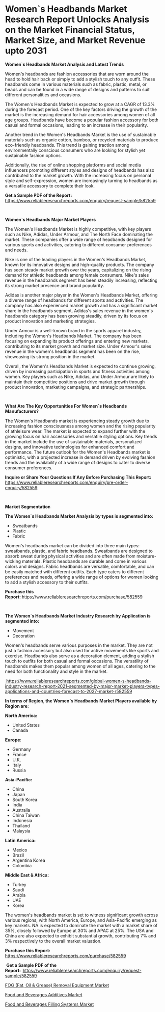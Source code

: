 <p><h1>Women`s Headbands Market Research Report Unlocks Analysis on the Market Financial Status, Market Size, and Market Revenue upto 2031</h1></p><p><strong>Women`s Headbands Market Analysis and Latest Trends</strong></p>
<p><p>Women's headbands are fashion accessories that are worn around the head to hold hair back or simply to add a stylish touch to any outfit. These headbands come in various materials such as fabric, plastic, metal, or beads and can be found in a wide range of designs and patterns to suit different personalities and occasions.</p><p>The Women's Headbands Market is expected to grow at a CAGR of 13.3% during the forecast period. One of the key factors driving the growth of the market is the increasing demand for hair accessories among women of all age groups. Headbands have become a popular fashion accessory for both casual and formal occasions, leading to an increase in their popularity.</p><p>Another trend in the Women's Headbands Market is the use of sustainable materials such as organic cotton, bamboo, or recycled materials to produce eco-friendly headbands. This trend is gaining traction among environmentally conscious consumers who are looking for stylish yet sustainable fashion options.</p><p>Additionally, the rise of online shopping platforms and social media influencers promoting different styles and designs of headbands has also contributed to the market growth. With the increasing focus on personal style and self-expression, women are increasingly turning to headbands as a versatile accessory to complete their look.</p></p>
<p><strong>Get a Sample PDF of the Report:&nbsp;</strong> <a href="https://www.reliableresearchreports.com/enquiry/request-sample/582559">https://www.reliableresearchreports.com/enquiry/request-sample/582559</a></p>
<p>&nbsp;</p>
<p><strong>Women`s Headbands Major Market Players</strong></p>
<p><p>The Women's Headbands Market is highly competitive, with key players such as Nike, Adidas, Under Armour, and The North Face dominating the market. These companies offer a wide range of headbands designed for various sports and activities, catering to different consumer preferences and needs.</p><p>Nike is one of the leading players in the Women's Headbands Market, known for its innovative designs and high-quality products. The company has seen steady market growth over the years, capitalizing on the rising demand for athletic headbands among female consumers. Nike's sales revenue in the headbands segment has been steadily increasing, reflecting its strong market presence and brand popularity.</p><p>Adidas is another major player in the Women's Headbands Market, offering a diverse range of headbands for different sports and activities. The company has also experienced market growth and has a significant market share in the headbands segment. Adidas's sales revenue in the women's headbands category has been growing steadily, driven by its focus on product innovation and marketing strategies.</p><p>Under Armour is a well-known brand in the sports apparel industry, including the Women's Headbands Market. The company has been focusing on expanding its product offerings and entering new markets, contributing to its market growth and market size. Under Armour's sales revenue in the women's headbands segment has been on the rise, showcasing its strong position in the market.</p><p>Overall, the Women's Headbands Market is expected to continue growing, driven by increasing participation in sports and fitness activities among women. Key players such as Nike, Adidas, and Under Armour are likely to maintain their competitive positions and drive market growth through product innovation, marketing campaigns, and strategic partnerships.</p></p>
<p>&nbsp;</p>
<p><strong>What Are The Key Opportunities For Women`s Headbands Manufacturers?</strong></p>
<p><p>The Women's Headbands market is experiencing steady growth due to increasing fashion consciousness among women and the rising popularity of athleisure wear. The market is expected to expand further with the growing focus on hair accessories and versatile styling options. Key trends in the market include the use of sustainable materials, personalized designs, and innovative technologies for enhanced comfort and performance. The future outlook for the Women's Headbands market is optimistic, with a projected increase in demand driven by evolving fashion trends and the availability of a wide range of designs to cater to diverse consumer preferences.</p></p>
<p><strong>Inquire or Share Your Questions If Any Before Purchasing This Report:</strong> <a href="https://www.reliableresearchreports.com/enquiry/pre-order-enquiry/582559">https://www.reliableresearchreports.com/enquiry/pre-order-enquiry/582559</a></p>
<p>&nbsp;</p>
<p><strong>Market Segmentation</strong></p>
<p><strong>The Women`s Headbands Market Analysis by types is segmented into:</strong></p>
<p><ul><li>Sweatbands</li><li>Plastic</li><li>Fabric</li></ul></p>
<p><p>Women's headbands market can be divided into three main types: sweatbands, plastic, and fabric headbands. Sweatbands are designed to absorb sweat during physical activities and are often made from moisture-wicking materials. Plastic headbands are durable and come in various colors and designs. Fabric headbands are versatile, comfortable, and can be easily matched with different outfits. Each type caters to different preferences and needs, offering a wide range of options for women looking to add a stylish accessory to their outfits.</p></p>
<p><strong>Purchase this Report:&nbsp;</strong><a href="https://www.reliableresearchreports.com/purchase/582559">https://www.reliableresearchreports.com/purchase/582559</a></p>
<p>&nbsp;</p>
<p><strong>The Women`s Headbands Market Industry Research by Application is segmented into:</strong></p>
<p><ul><li>Movement</li><li>Decoration</li></ul></p>
<p><p>Women's headbands serve various purposes in the market. They are not just a fashion accessory but also used for active movements like sports and exercise. Headbands also serve as a decoration element, adding a stylish touch to outfits for both casual and formal occasions. The versatility of headbands makes them popular among women of all ages, catering to the need for both functionality and style in the market.</p></p>
<p><a href="https://www.reliableresearchreports.com/global-women-s-headbands-industry-research-report-2021-segmented-by-major-market-players-types-applications-and-countries-forecast-to-2027-market-r582559">&nbsp;https://www.reliableresearchreports.com/global-women-s-headbands-industry-research-report-2021-segmented-by-major-market-players-types-applications-and-countries-forecast-to-2027-market-r582559</a></p>
<p><strong>In terms of Region, the Women`s Headbands Market Players available by Region are:</strong></p>
<p>
    <p> <strong> North America: </strong>
        <ul>
            <li>United States</li>
            <li>Canada</li>
        </ul>
        </p> 
    <p> <strong> Europe: </strong>
        <ul>
            <li>Germany</li>
            <li>France</li>
            <li>U.K.</li>
            <li>Italy</li>
            <li>Russia</li>
        </ul>
        </p> 
    <p> <strong> Asia-Pacific: </strong>
        <ul>
            <li>China</li>
            <li>Japan</li>
            <li>South Korea</li>
            <li>India</li>
            <li>Australia</li>
            <li>China Taiwan</li>
            <li>Indonesia</li>
            <li>Thailand</li>
            <li>Malaysia</li>
        </ul>
        </p> 
    <p> <strong> Latin America: </strong>
        <ul>
            <li>Mexico</li>
            <li>Brazil</li>
            <li>Argentina Korea</li>
            <li>Colombia</li>
        </ul>
        </p> 
    <p> <strong> Middle East & Africa: </strong>
        <ul>
            <li>Turkey</li>
            <li>Saudi</li>
            <li>Arabia</li>
            <li>UAE</li>
            <li>Korea</li>
        </ul>
    </p>
    </p>
<p><p>The women's headbands market is set to witness significant growth across various regions, with North America, Europe, and Asia-Pacific emerging as key markets. NA is expected to dominate the market with a market share of 35%, closely followed by Europe at 30% and APAC at 25%. The USA and China are also expected to exhibit substantial growth, contributing 7% and 3% respectively to the overall market valuation.</p></p>
<p><strong>Purchase this Report: </strong><a href="https://www.reliableresearchreports.com/purchase/582559">https://www.reliableresearchreports.com/purchase/582559</a></p>
<p>&nbsp;<strong>Get a Sample PDF of the Report:&nbsp;&nbsp;</strong><a href="https://www.reliableresearchreports.com/enquiry/request-sample/582559">https://www.reliableresearchreports.com/enquiry/request-sample/582559</a></p>
<p><strong></strong></p>
<p><p><a href="https://github.com/Airanohannonzb68e5pb53oc1/Market-Research-Report-List-3/blob/main/fog-fat-oil-grease-removal-equipment-market.md">FOG (Fat, Oil & Grease) Removal Equipment Market</a></p><p><a href="https://github.com/DarrenSipes1990/Market-Research-Report-List-2/blob/main/food-and-beverages-additives-market.md">Food and Beverages Additives Market</a></p><p><a href="https://github.com/kmatchooka/Market-Research-Report-List-1/blob/main/food-and-beverages-filling-systems-market.md">Food and Beverages Filling Systems Market</a></p></p>